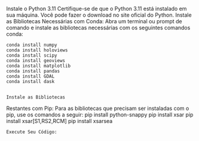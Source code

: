 Instale o Python 3.11
Certifique-se de que o Python 3.11 está instalado em sua máquina. Você pode fazer o download no site oficial do Python.
Instale as Bibliotecas Necessárias com Conda: Abra um terminal ou prompt de comando e instale as bibliotecas necessárias com os seguintes comandos conda:

	conda install numpy
	conda install holoviews
	conda install scipy
	conda install geoviews
	conda install matplotlib
	conda install pandas
	conda install GDAL
	conda install dask


	Instale as Bibliotecas
Restantes com Pip: Para as bibliotecas que precisam ser instaladas com o pip, use os comandos a seguir:
	pip install python-snappy
	pip install xsar
	pip install xsar[S1,RS2,RCM]
	pip install xsarsea
	
	Execute Seu Código:


